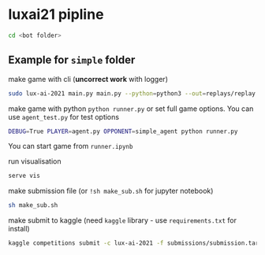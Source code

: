 # luxai21 pipline

```bash
cd <bot folder>
```

## Example for `simple` folder

make game with cli (**uncorrect work** with logger)

```bash
sudo lux-ai-2021 main.py main.py --python=python3 --out=replays/replay.json
```

make game with python `python runner.py` or set full game options. You can use `agent_test.py` for test options

```bash
DEBUG=True PLAYER=agent.py OPPONENT=simple_agent python runner.py
```

You can start game from `runner.ipynb`

run visualisation

```bash
serve vis
```

make submission file (or `!sh make_sub.sh` for jupyter notebook)

```bash
sh make_sub.sh
```

make submit to kaggle (need `kaggle` library - use `requirements.txt` for install)

```bash
kaggle competitions submit -c lux-ai-2021 -f submissions/submission.tar.gz -m "submission"
```
